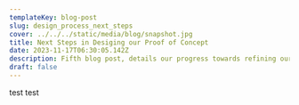 ```yaml
---
templateKey: blog-post
slug: design_process_next_steps
cover: ../../../static/media/blog/snapshot.jpg
title: Next Steps in Desiging our Proof of Concept
date: 2023-11-17T06:30:05.142Z
description: Fifth blog post, details our progress towards refining our proof of concept
draft: false
---
```

test test